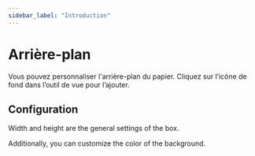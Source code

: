 ```yaml
---
sidebar_label: "Introduction"
---
```


# Arrière-plan

Vous pouvez personnaliser l'arrière-plan du papier. Cliquez sur l’icône de fond dans l’outil de vue pour l’ajouter.

## Configuration

Width and height are the general settings of the box.

Additionally, you can customize the color of the background.
